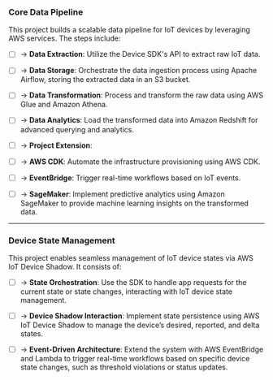 
  

### Core Data Pipeline

  

This project builds a scalable data pipeline for IoT devices by leveraging AWS services. The steps include:

  

 - [ ] -> **Data Extraction**: Utilize the Device SDK's API to extract raw IoT data.
- [ ] -> **Data Storage**: Orchestrate the data ingestion process using Apache Airflow, storing the extracted data in an S3 bucket.

- [ ] -> **Data Transformation**: Process and transform the raw data using AWS Glue and Amazon Athena.

- [ ] -> **Data Analytics**: Load the transformed data into Amazon Redshift for advanced querying and analytics.

- [ ] -> **Project Extension**:

- [ ] -> **AWS CDK**: Automate the infrastructure provisioning using AWS CDK.

- [ ] -> **EventBridge**: Trigger real-time workflows based on IoT events.

- [ ] -> **SageMaker**: Implement predictive analytics using Amazon SageMaker to provide machine learning insights on the transformed data.

---

### Device State Management

  

This project enables seamless management of IoT device states via AWS IoT Device Shadow. It consists of:

  

- [ ] -> **State Orchestration**: Use the SDK to handle app requests for the current state or state changes, interacting with IoT device state management.

- [ ] -> **Device Shadow Interaction**: Implement state persistence using AWS IoT Device Shadow to manage the device’s desired, reported, and delta states.

- [ ] -> **Event-Driven Architecture**: Extend the system with AWS EventBridge and Lambda to trigger real-time workflows based on specific device state changes, such as threshold violations or status updates.

  


